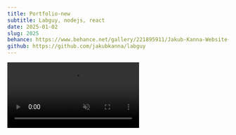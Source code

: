 ```yaml
---
title: Portfolio-new
subtitle: Labguy, nodejs, react
date: 2025-01-02
slug: 2025
behance: https://www.behance.net/gallery/221895911/Jakub-Kanna-Website-2025
github: https://github.com/jakubkanna/labguy
---
```


<video autoplay muted loop src="https://github.com/jakubkanna/portfolio/raw/refs/heads/main/public/jk-2025/jakubkanna.com_2025_showreel.mp4"></video>
